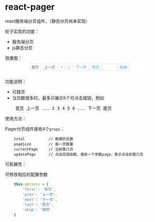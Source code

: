 # react-pager
react服务端分页组件，（静态分页尚未实现）

轮子实现的功能：

+ 服务端分页
+ js静态分页

效果图：
![demo](./demo.png)

功能说明：

+ 可跳页
+ 当页数很多时，最多只展示5个可点击按钮，例如

<pre>
    首页 上一页 ... 2 3 4 5 6 ... 下一页 尾页
</pre>

使用方法：

Pager分页组件接收4个`props`：

```
    total           // 数据的总数
    pageSize        // 每一页数量
    currentPage     // 当前第几页
    updatePage      // 点击回调函数，接收一个参数page，表示点击的第几页
```

可拓展性：

可修改相应的配置参数

```js
    this.options = {
        'first': '首页',
        'prev': '上一页',
        'next': '下一页',
        'last': '尾页',
        'skip': '跳转'
    }    
```
